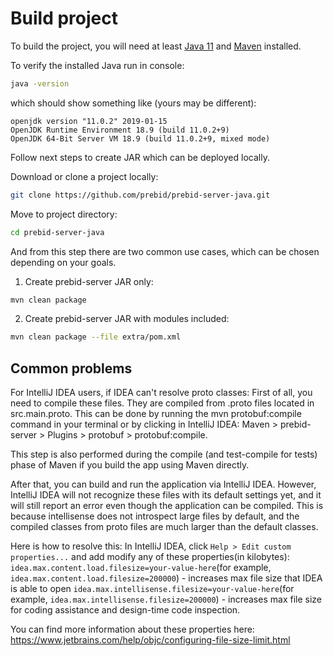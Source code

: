 # Build project

To build the project, you will need at least
[Java 11](https://download.java.net/java/GA/jdk11/9/GPL/openjdk-11.0.2_linux-x64_bin.tar.gz)
and [Maven](https://maven.apache.org/) installed.

To verify the installed Java run in console:

```bash
java -version
```

which should show something like (yours may be different):

```
openjdk version "11.0.2" 2019-01-15
OpenJDK Runtime Environment 18.9 (build 11.0.2+9)
OpenJDK 64-Bit Server VM 18.9 (build 11.0.2+9, mixed mode)
```

Follow next steps to create JAR which can be deployed locally.

Download or clone a project locally:

```bash
git clone https://github.com/prebid/prebid-server-java.git
```

Move to project directory:

```bash
cd prebid-server-java
```

And from this step there are two common use cases, which can be chosen depending on your goals.

1. Create prebid-server JAR only:

```bash
mvn clean package
```

2. Create prebid-server JAR with modules included:

```bash
mvn clean package --file extra/pom.xml
```

## Common problems
For IntelliJ IDEA users, if IDEA can't resolve proto classes:
First of all, you need to compile these files. They are compiled from .proto files located in src.main.proto. This can be done by running the mvn protobuf:compile command in your terminal or by clicking in IntelliJ IDEA:
Maven > prebid-server > Plugins > protobuf > protobuf:compile.

This step is also performed during the compile (and test-compile for tests) phase of Maven if you build the app using Maven directly.

After that, you can build and run the application via IntelliJ IDEA. However, IntelliJ IDEA will not recognize these files with its default settings yet, and it will still report an error even though the application can be compiled. This is because intellisense does not introspect large files by default, and the compiled classes from proto files are much larger than the default classes.

Here is how to resolve this:
In IntelliJ IDEA, click `Help > Edit custom properties...` and add modify any of these properties(in kilobytes):
`idea.max.content.load.filesize=your-value-here`(for example, `idea.max.content.load.filesize=200000`) - increases max file size that IDEA is able to open
`idea.max.intellisense.filesize=your-value-here`(for example, `idea.max.intellisense.filesize=200000`) - increases max file size for coding assistance and design-time code inspection.

You can find more information about these properties here: https://www.jetbrains.com/help/objc/configuring-file-size-limit.html
